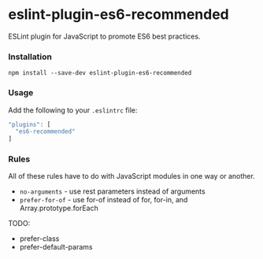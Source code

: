 # eslint-plugin-es6-recommended
ESLint plugin for JavaScript to promote ES6 best practices.

### Installation

`npm install --save-dev eslint-plugin-es6-recommended`

### Usage

Add the following to your `.eslintrc` file:

```js
"plugins": [
  "es6-recommended"
]
```
### Rules

All of these rules have to do with JavaScript modules in one way or another.

- `no-arguments` - use rest parameters instead of arguments
- `prefer-for-of` - use for-of instead of for, for-in, and Array.prototype.forEach

TODO:
- prefer-class
- prefer-default-params
